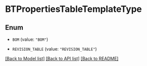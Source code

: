 # BTPropertiesTableTemplateType

## Enum


* `BOM` (value: `"BOM"`)

* `REVISION_TABLE` (value: `"REVISION_TABLE"`)


[[Back to Model list]](../README.md#documentation-for-models) [[Back to API list]](../README.md#documentation-for-api-endpoints) [[Back to README]](../README.md)


